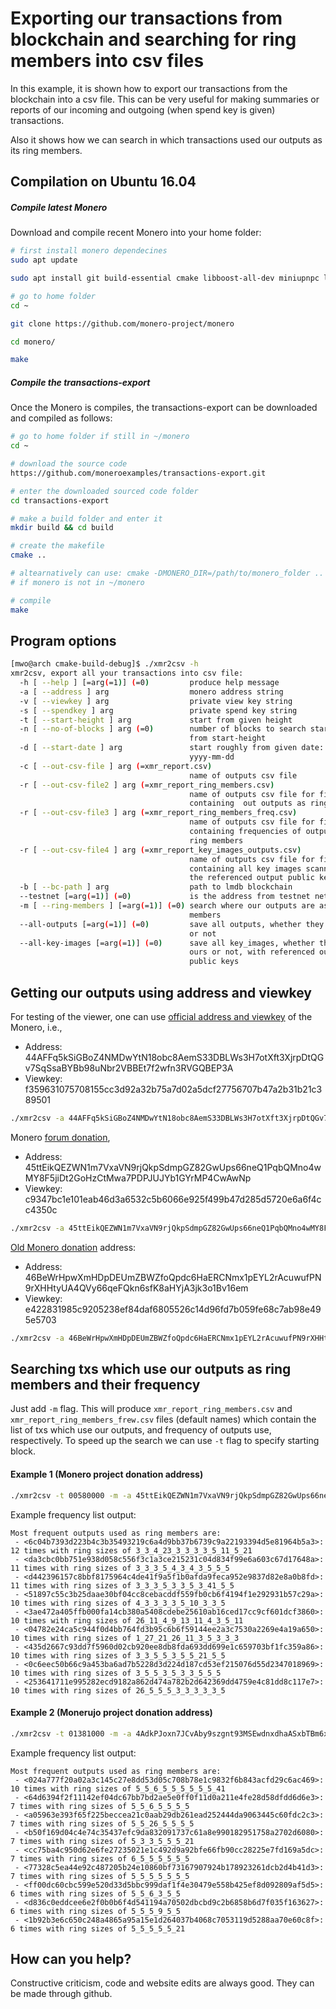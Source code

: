 # Exporting our transactions from blockchain and searching for ring members into csv files

In this example, it is shown how to export our transactions from the blockchain
into a csv file. This can be very useful
for making summaries or reports of our incoming and outgoing (when spend key is given)
 transactions.

Also it shows how we can search in which transactions used our outputs as
its ring members.



## Compilation on Ubuntu 16.04

##### Compile latest Monero 

Download and compile recent Monero into your home folder:

```bash
# first install monero dependecines
sudo apt update

sudo apt install git build-essential cmake libboost-all-dev miniupnpc libunbound-dev graphviz doxygen libunwind8-dev pkg-config libssl-dev libcurl4-openssl-dev libgtest-dev libreadline-dev libzmq3-dev libsodium-dev libpcsclite-dev

# go to home folder
cd ~

git clone https://github.com/monero-project/monero

cd monero/

make
```


##### Compile the transactions-export

Once the Monero is compiles, the transactions-export can be downloaded and compiled
as follows:

```bash
# go to home folder if still in ~/monero
cd ~

# download the source code
https://github.com/moneroexamples/transactions-export.git

# enter the downloaded sourced code folder
cd transactions-export

# make a build folder and enter it
mkdir build && cd build

# create the makefile
cmake ..

# altearnatively can use: cmake -DMONERO_DIR=/path/to/monero_folder ..
# if monero is not in ~/monero

# compile
make
```


## Program options
```bash
[mwo@arch cmake-build-debug]$ ./xmr2csv -h
xmr2csv, export all your transactions into csv file:
  -h [ --help ] [=arg(=1)] (=0)         produce help message
  -a [ --address ] arg                  monero address string
  -v [ --viewkey ] arg                  private view key string
  -s [ --spendkey ] arg                 private spend key string
  -t [ --start-height ] arg             start from given height
  -n [ --no-of-blocks ] arg (=0)        number of blocks to search starting 
                                        from start-height
  -d [ --start-date ] arg               start roughly from given date: 
                                        yyyy-mm-dd
  -c [ --out-csv-file ] arg (=xmr_report.csv)
                                        name of outputs csv file
  -r [ --out-csv-file2 ] arg (=xmr_report_ring_members.csv)
                                        name of outputs csv file for file 
                                        containing  out outputs as ring members
  -r [ --out-csv-file3 ] arg (=xmr_report_ring_members_freq.csv)
                                        name of outputs csv file for file 
                                        containing frequencies of outputs as 
                                        ring members
  -r [ --out-csv-file4 ] arg (=xmr_report_key_images_outputs.csv)
                                        name of outputs csv file for file 
                                        containing all key images scanned with 
                                        the referenced output public keys
  -b [ --bc-path ] arg                  path to lmdb blockchain
  --testnet [=arg(=1)] (=0)             is the address from testnet network
  -m [ --ring-members ] [=arg(=1)] (=0) search where our outputs are as ring 
                                        members
  --all-outputs [=arg(=1)] (=0)         save all outputs, whether they are ours
                                        or not
  --all-key-images [=arg(=1)] (=0)      save all key_images, whether they are 
                                        ours or not, with referenced output 
                                        public keys
```

## Getting our outputs using address and viewkey

For testing of the viewer, one can use [official address and viewkey](https://github.com/monero-project/bitmonero#supporting-the-project)
of the Monero, i.e.,

- Address: 44AFFq5kSiGBoZ4NMDwYtN18obc8AemS33DBLWs3H7otXft3XjrpDtQGv7SqSsaBYBb98uNbr2VBBEt7f2wfn3RVGQBEP3A
- Viewkey: f359631075708155cc3d92a32b75a7d02a5dcf27756707b47a2b31b21c389501

```bash
./xmr2csv -a 44AFFq5kSiGBoZ4NMDwYtN18obc8AemS33DBLWs3H7otXft3XjrpDtQGv7SqSsaBYBb98uNbr2VBBEt7f2wfn3RVGQBEP3A -v f359631075708155cc3d92a32b75a7d02a5dcf27756707b47a2b31b21c389501 -c ./current.csv 
```

Monero [forum donation](https://www.reddit.com/r/Monero/comments/5j2rm7/in_last_four_weekes_there_were_about_850_xmr/dbdmzt7/?context=3),

- Address: 45ttEikQEZWN1m7VxaVN9rjQkpSdmpGZ82GwUps66neQ1PqbQMno4wMY8F5jiDt2GoHzCtMwa7PDPJUJYb1GYrMP4CwAwNp
- Viewkey: c9347bc1e101eab46d3a6532c5b6066e925f499b47d285d5720e6a6f4cc4350c

```bash
./xmr2csv -a 45ttEikQEZWN1m7VxaVN9rjQkpSdmpGZ82GwUps66neQ1PqbQMno4wMY8F5jiDt2GoHzCtMwa7PDPJUJYb1GYrMP4CwAwNp -v c9347bc1e101eab46d3a6532c5b6066e925f499b47d285d5720e6a6f4cc4350c -c ./forum.csv
```

[Old Monero donation](https://github.com/monero-project/monero/pull/714/files) address:

- Address: 46BeWrHpwXmHDpDEUmZBWZfoQpdc6HaERCNmx1pEYL2rAcuwufPN9rXHHtyUA4QVy66qeFQkn6sfK8aHYjA3jk3o1Bv16em 
- Viewkey: e422831985c9205238ef84daf6805526c14d96fd7b059fe68c7ab98e495e5703

```bash
./xmr2csv -a 46BeWrHpwXmHDpDEUmZBWZfoQpdc6HaERCNmx1pEYL2rAcuwufPN9rXHHtyUA4QVy66qeFQkn6sfK8aHYjA3jk3o1Bv16em -v e422831985c9205238ef84daf6805526c14d96fd7b059fe68c7ab98e495e5703 -c ./old.csv
```



## Searching txs which use our outputs as ring members and their frequency

Just add `-m` flag. This will produce `xmr_report_ring_members.csv` and `xmr_report_ring_members_frew.csv` files
 (default names) which
contain the list of txs which use our outputs, and frequency of outputs use, respectively. To speed up the search
we can use `-t` flag to specify starting block.

#### Example 1 (Monero project donation address)

```bash
./xmr2csv -t 00580000 -m -a 45ttEikQEZWN1m7VxaVN9rjQkpSdmpGZ82GwUps66neQ1PqbQMno4wMY8F5jiDt2GoHzCtMwa7PDPJUJYb1GYrMP4CwAwNp -v c9347bc1e101eab46d3a6532c5b6066e925f499b47d285d5720e6a6f4cc4350c
```

Example frequency list output:

```
Most frequent outputs used as ring members are:
 - <6c04b7393d223b4c3b35493219c6a4d9bb37b6739c9a22193394d5e81964b5a3>: 12 times with ring sizes of 3_3_4_23_3_3_3_3_5_11_5_21
 - <da3cbc0bb751e938d058c556f3c1a3ce215231c04d834f99e6a603c67d17648a>: 11 times with ring sizes of 3_3_3_5_4_3_4_3_5_5_5
 - <d442396157c8bbf8175964c4de41f9a5f1b0afda9feca952e9837d82e8a0b8fd>: 11 times with ring sizes of 3_3_3_5_3_3_5_3_41_5_5
 - <51897c55c3b25daae30bf04cc8cebacddf559fb0cb6f4194f1e292931b57c29a>: 10 times with ring sizes of 4_3_3_3_3_5_10_3_3_5
 - <3ae472a405ffb000fa14cb380a5408cdebe25610ab16ced17cc9cf601dcf3860>: 10 times with ring sizes of 26_11_4_9_13_11_4_3_5_11
 - <04782e24ca5c944f0d4bb764fd3b95c6b6f59144ee2a3c7530a2269e4a19a650>: 10 times with ring sizes of 1_27_21_26_11_3_5_3_3_3
 - <435d2667c93dd7f5960d02cb920ee8db8fda693dd699e1c659703bf1fc359a86>: 10 times with ring sizes of 3_3_5_5_3_5_5_21_5_5
 - <0c6eec50b66c9a453ba6ad7b5228d3d224d187cd53ef215076d55d2347018969>: 10 times with ring sizes of 3_5_5_3_5_3_3_5_5_5
 - <253641711e995282ecd9182a862d474a782b2d642369dd4759e4c81dd8c117e7>: 10 times with ring sizes of 26_5_5_5_3_3_3_3_3_5
```

#### Example 2 (Monerujo project donation address)


```bash
./xmr2csv -t 01381000 -m -a 4AdkPJoxn7JCvAby9szgnt93MSEwdnxdhaASxbTBm6x5dCwmsDep2UYN4FhStDn5i11nsJbpU7oj59ahg8gXb1Mg3viqCuk -v b1aff2a12191723da0afbe75516f94dd8b068215f6e847d8da57aca5f1f98e0c
```

Example frequency list output:

```
Most frequent outputs used as ring members are:
 - <024a777f20a02a3c145c27e8dd53d05c708b78e1c9832f6b843acfd29c6ac469>: 10 times with ring sizes of 5_5_6_5_5_5_5_5_5_41
 - <64d6394f2f11142ef04dc67bb7bd2ae5e0ff0f11d0a211e4fe28d58dfdd6d6e3>: 7 times with ring sizes of 5_5_6_5_5_5_5
 - <a05963e393f65f225beccea21c0aab29db261ead252444da9063445c60fdc2c3>: 7 times with ring sizes of 5_5_26_5_5_5_5
 - <b50f169d04c4e74c35437efc9da832091737c61a8e990182951758a2702d6080>: 7 times with ring sizes of 5_3_3_5_5_5_21
 - <cc75ba4c950d62e6fe27235021e1c492d9a92bfe66fb90cc28225e7fd169a5dc>: 7 times with ring sizes of 6_5_5_5_5_5_5
 - <77328c5ea44e92c487205b24e10860bf73167907924b178923261dcb2d4b41d3>: 7 times with ring sizes of 5_5_5_5_5_5_5
 - <ff00dc60cbc599e520d33d5bbc999daf1f4e30479e558b425ef8d092809af5d5>: 6 times with ring sizes of 5_5_6_3_5_5
 - <d836c0eddcee6e2f0b0b6f4d541194a70502dbcbd9c2b6858b6d7f035f163627>: 6 times with ring sizes of 5_5_5_9_5_5
 - <1b92b3e6c650c248a4865a95a15e1d264037b4068c7053119d5288aa70e60c8f>: 6 times with ring sizes of 5_5_5_5_5_21
```

## How can you help?

Constructive criticism, code and website edits are always good. They can be made through github.










